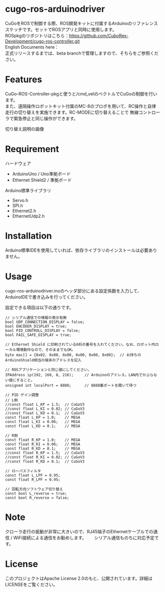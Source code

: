 # cugo-ros-arduinodriver
CuGoをROSで制御する際、ROS開発キットに付属するArduinoのリファレンススケッチです。セットでROSアプリと同時に使用します。  
ROSpkgのリポジトリはこちら：https://github.com/CuboRex-Development/cugo-ros-controller.git  
English Documents here：   
正式リリースするまでは、beta branchで管理しますので、そちらをご参照ください。
 
# Features
CuGo-ROS-Controller-pkgと使うと/cmd_velのベクトルでCuGoの制御を行います。  
また、遠隔操作ロボットキット付属のMC-8のプロポを用いて、RC操作と自律走行の切り替えを実施できます。RC-MODEに切り替えることで
無線コントローラで緊急停止と同じ操作ができます。

切り替え説明の画像

# Requirement
ハードウェア
* ArduinoUno / Uno準拠ボード
* Ethernet Shield2 / 準拠ボード

Arduino標準ライブラリ 
* Servo.h
* SPI.h
* Ethernet2.h
* EthernetUdp2.h
 
# Installation
 Arduino標準IDEを使用していれば、依存ライブラリのインストールは必要ありません。
 
# Usage
 
cugo-ros-arduinodriver.inoのヘッダ部分にある設定係数を入力して、ArduinoIDEで書き込みを行ってください。

設定できる項目は以下の通りです。
~~~
// シリアル通信での情報の表示有無
bool UDP_CONNECTION_DISPLAY = false;
bool ENCODER_DISPLAY = true;
bool PID_CONTROLL_DISPLAY = false;
bool FAIL_SAFE_DISPLAY = true;

// Ethernet Shield に印刷されている6桁の番号を入れてください。なお、ロボット内ローカル環境動作なので、そのままでもOK。
byte mac[] = {0x02, 0x00, 0x00, 0x00, 0x00, 0x00};  // お持ちのArduinoShield相当の端末のアドレスを記入

// ROSアプリケーションと同じ値にしてください。
IPAddress ip(192, 168, 8, 216);     // Arduinoのアドレス。LAN内でかぶらない値にすること。
unsigned int localPort = 8888;      // 8888番ポートを聞いて待つ

// PID ゲイン調整
// L側
//const float L_KP = 1.5;  // CuGoV3
//const float L_KI = 0.02; // CuGoV3
//const float L_KD = 0.1;  // CuGoV3
const float L_KP = 1.0;    // MEGA
const float L_KI = 0.06;   // MEGA
const float L_KD = 0.1;    // MEGA

// R側
const float R_KP = 1.0;    // MEGA
const float R_KI = 0.06;   // MEGA
const float R_KD = 0.1;    // MEGA
//const float R_KP = 1.5;  // CuGoV3
//const float R_KI = 0.02; // CuGoV3
//const float R_KD = 0.1;  // CuGoV3

// ローパスフィルタ
const float L_LPF = 0.95;
const float R_LPF = 0.95;

// 回転方向ソフトウェア切り替え
const bool L_reverse = true;
const bool R_reverse = false;
~~~
 
# Note
 
クローラ走行の振動が非常に大きいので、RJ45端子のEthernetケーブルでの通信 / WiFi接続による通信をお勧めします。　　
シリアル通信ものちに対応予定です。
 
 
# License
このプロジェクトはApache License 2.0のもと、公開されています。詳細はLICENSEをご覧ください。
 
